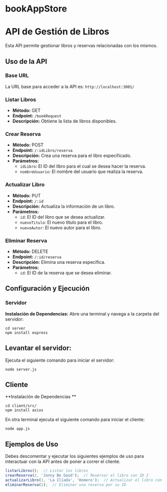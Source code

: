 # bookAppStore
# API de Gestión de Libros

Esta API permite gestionar libros y reservas relacionadas con los mismos.

## Uso de la API

### Base URL
La URL base para acceder a la API es: `http://localhost:3001/`

### Listar Libros
- **Método:** GET
- **Endpoint:** `/bookRequest`
- **Descripción:** Obtiene la lista de libros disponibles.

### Crear Reserva
- **Método:** POST
- **Endpoint:** `/:idLibro/reserva`
- **Descripción:** Crea una reserva para el libro especificado.
- **Parámetros:**
  - `idLibro`: El ID del libro para el cual se desea hacer la reserva.
  - `nombreUsuario`: El nombre del usuario que realiza la reserva.

### Actualizar Libro
- **Método:** PUT
- **Endpoint:** `/:id`
- **Descripción:** Actualiza la información de un libro.
- **Parámetros:**
  - `id`: El ID del libro que se desea actualizar.
  - `nuevoTitulo`: El nuevo título para el libro.
  - `nuevoAutor`: El nuevo autor para el libro.

### Eliminar Reserva
- **Método:** DELETE
- **Endpoint:** `/:id/reserva`
- **Descripción:** Elimina una reserva específica.
- **Parámetros:**
  - `id`: El ID de la reserva que se desea eliminar.
## Configuración y Ejecución

### Servidor

**Instalación de Dependencias:** Abre una terminal y navega a la carpeta del servidor:

```
cd server
npm install express
```
## Levantar el servidor: 
Ejecuta el siguiente comando para iniciar el servidor:
```
node server.js
```
## Cliente
**Instalación de Dependencias **
```
cd client/src/
npm install axios 
```
En otra terminal ejecuta el siguiente comando para iniciar el cliente:
```
node app.js
```
## Ejemplos de Uso
Debes descomentar y ejecutar los siguientes ejemplos de uso para interactuar con la API antes de poner a correr el cliente.

```javascript
listarLibros();  // Listar los libros
crearReserva(2, 'Jonny Be Good');  // Reservar el libro con ID 2
actualizarLibro(1, 'La Ilíada', 'Homero');  // Actualizar el libro con ID 1
eliminarReserva(1);  // Eliminar una reserva por su ID
